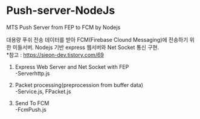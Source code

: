 # Push-server-NodeJs
MTS Push Server from FEP to FCM by Nodejs

대용량 푸쉬 전송 데이터를 받아 FCM(Firebase Clound Messaging)에 전송하기 위한 미들서버.
Nodejs 기반 express 웹서버와 Net Socket 통신 구현.  
*참고 : https://sieon-dev.tistory.com/69

1. Express Web Server and Net Socket with FEP  
-Serverhttp.js  

2. Packet processing(preprocession from buffer data)  
-Service.js, FPacket.js  

3. Send To FCM  
-FcmPush.js

